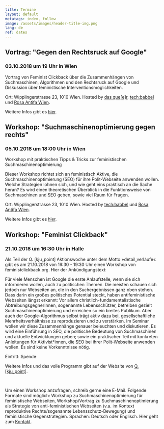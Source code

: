 ```yaml
---
title: Termine
layout: default
metatags: index, follow
image: /assets/images/header-title-img.png
lang: de
ref: dates
---
```


<div class="gruen termine">
<h2>Vortrag: "Gegen den Rechtsruck auf Google"</h2>
<h3>03.10.2018 um 19 Uhr in Wien</h3>
<p>Vortrag von Feminist Clickback über die Zusammenhängen von Suchmaschinen, Algorithmen und den Rechtsruck auf Google und Diskussion über feministische Interventionsmöglichkeiten.</p>
<p>Ort: Wipplingerstrasse 23, 1010 Wien. Hosted by <a href="https://queer.raw.at/">das que[e]r</a>, <a href="https://techbabbel.info/">tech:babbel</a> und <a href="https://raw.at/">Rosa Antifa Wien</a>.</p>
<p>Weitere Infos gibt es <a href="https://www.raw.at/texte/2018/gegen-den-rechtsruck-auf-google/">hier</a>.</p>
</div>
<div class="gruen termine">
<h2>Workshop: "Suchmaschinenoptimierung gegen rechts"</h2>
<h3>05.10.2018 um 18:00 Uhr in Wien</h3>
<p>Workshop mit praktischen Tipps & Tricks zur feministischen Suchmaschinenoptimierung</p>
<p>Dieser Workshop richtet sich an feministisch Aktive, die Suchmaschinenoptimierung (SEO) für ihre Polit-Webseite anwenden wollen. Welche Strategien lohnen sich, und wie geht eins praktisch an die Sache heran? Es wird einen theoretischen Überblick in die Funktionsweise von Suchmaschinen und SEO geben, sowie viel Raum für Fragen.</p>
<p>Ort: Wipplingerstrasse 23, 1010 Wien. Hosted by <a href="https://techbabbel.info/">tech:babbel</a> und <a href="https://raw.at/">Rosa Antifa Wien</a>.</p>
<p>Weitere Infos gibt es <a href="https://www.raw.at/texte/2018/suchmaschinenoptimierung-gegen-rechts/">hier</a>.</p>
</div>
<div class="gruen termine">
<h2>Workshop: "Feminist Clickback"</h2>
<h3>21.10.2018 um 16:30 Uhr in Halle</h3>
<p>Als Teil der Q. [kju_point] Aktionswoche unter dem Motto »detail_verläufe« gibt es am 21.10.2018 von 16:30 - 19:30 Uhr einen Workshop von feministclickback.org. Hier der Ankündigungstext:</p>
<p>Für viele Menschen ist Google die erste Anlaufstelle, wenn sie sich informieren wollen, auch zu politischen Themen. Die meisten schauen sich jedoch nur Webseiten an, die in den Suchergebnissen ganz oben stehen. Dass darin ein großes politisches Potential steckt, haben antifeministische Webseiten längst erkannt: Vor allem christlich-fundamentalistische AbtreibungsgegnerInnen, sogenannte Lebensschützer, betreiben gezielt Suchmaschinenoptimierung und erreichen so ein breites Publikum. Aber auch der Google-Algorithmus selbst trägt aktiv dazu bei, gesellschaftliche Mehrheitsverhältnisse zu reproduzieren und zu verstärken. Im Seminar wollen wir diese Zusammenhänge genauer beleuchten und diskutieren. Es wird eine Einführung in SEO, die politische Bedeutung von Suchmaschinen und aktuelle Entwicklungen geben; sowie ein praktischer Teil mit konkreten Anleitungen für Aktivist*innen, die SEO bei ihrer Polit-Webseite anwenden wollen. Es sind keine Vorkenntnisse nötig.</p>
<p>Eintritt: Spende</p>
<p>Weitere Infos und das volle Programm gibt auf der Website von <a href="https://kjupoint.tumblr.com/programm">Q. [kju_point]</a>.</p>
<p>&nbsp;</p>
<p>Um einen Workshop anzufragen, schreib gerne eine E-Mail. Folgende Formate sind möglich: Workshop zu Suchmaschinenoptimierung für feministische Webseiten, Workshop/Vortrag zu Suchmaschinenoptimierung als Strategie von anti-feministischen Webseiten (v.a. im Kontext reproduktive Rechte/sogenannte Lebensschutz-Bewegung) und feministische Gegenstrategien. Sprachen: Deutsch oder Englisch. Hier geht zum <a href="/kontakt.html">Kontakt</a>.</p>
</div>
